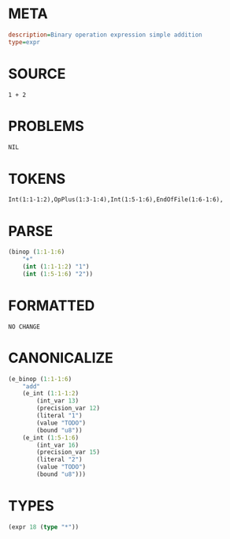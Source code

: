 # META
~~~ini
description=Binary operation expression simple addition
type=expr
~~~
# SOURCE
~~~roc
1 + 2
~~~
# PROBLEMS
~~~txt
NIL
~~~
# TOKENS
~~~zig
Int(1:1-1:2),OpPlus(1:3-1:4),Int(1:5-1:6),EndOfFile(1:6-1:6),
~~~
# PARSE
~~~clojure
(binop (1:1-1:6)
	"+"
	(int (1:1-1:2) "1")
	(int (1:5-1:6) "2"))
~~~
# FORMATTED
~~~roc
NO CHANGE
~~~
# CANONICALIZE
~~~clojure
(e_binop (1:1-1:6)
	"add"
	(e_int (1:1-1:2)
		(int_var 13)
		(precision_var 12)
		(literal "1")
		(value "TODO")
		(bound "u8"))
	(e_int (1:5-1:6)
		(int_var 16)
		(precision_var 15)
		(literal "2")
		(value "TODO")
		(bound "u8")))
~~~
# TYPES
~~~clojure
(expr 18 (type "*"))
~~~